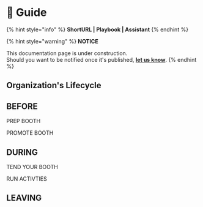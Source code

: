 # 🚧 Guide

{% hint style="info" %}
**ShortURL | Playbook | Assistant**
{% endhint %}



{% hint style="warning" %}
**NOTICE**

This documentation page is under construction.\
Should you want to be notified once it's published, [**let us know**](https://tiof.click/TIOFTarianUpdatesService).
{% endhint %}



## Organization's Lifecycle





## BEFORE



PREP BOOTH

PROMOTE BOOTH







## DURING



TEND YOUR BOOTH

RUN ACTIVTIES











## LEAVING






